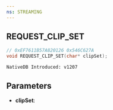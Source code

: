 ```yaml
---
ns: STREAMING
---
```

## REQUEST_CLIP_SET

```c
// 0xEF7611B57A820126 0x546C627A
void REQUEST_CLIP_SET(char* clipSet);
```

```
NativeDB Introduced: v1207
```

## Parameters
* **clipSet**:
